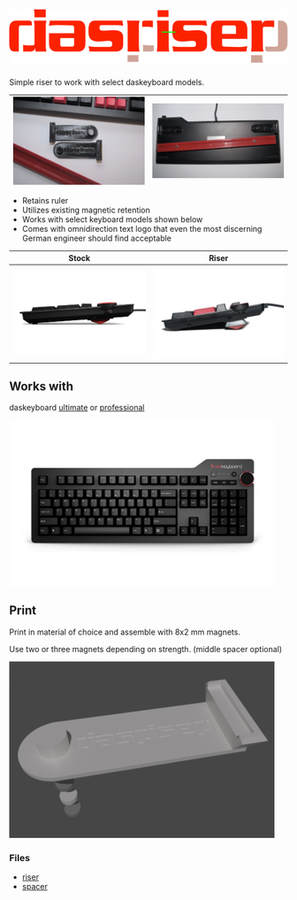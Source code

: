 # ![logo](images/logo.svg)

Simple riser to work with select daskeyboard models.  

| ![oe](images/riser.jpg) | ![riser](images/bottom.jpg) |
| --- | --- |

* Retains ruler
* Utilizes existing magnetic retention 
* Works with select keyboard models shown below
* Comes with omnidirection text logo that even the most discerning German engineer should find acceptable

| Stock | Riser |
| --- | --- | 
| ![oe](images/oe.jpg) | ![profile](images/profile.jpg) | 

## Works with
daskeyboard [ultimate](https://www.daskeyboard.com/daskeyboard-4-ultimate/) or [professional](https://www.daskeyboard.com/daskeyboard-4-professional/) 

<img src="images/workswith.gif" width=480/> 


## Print

Print in material of choice and assemble with 8x2 mm magnets. 

Use two or three magnets depending on strength. (middle spacer optional)

<img src="images/assemble.png" width=480/>

### Files 
* [riser](print/riser.stl) 
* [spacer](print/spacer.stl)

